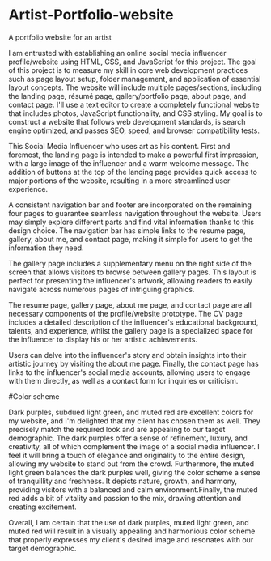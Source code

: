# Artist-Portfolio-website
A portfolio website for an artist



I am entrusted with establishing an online social media influencer profile/website using HTML, CSS, and JavaScript for this project. The goal of this project is to measure my skill in core web development practices such as page layout setup, folder management, and application of essential layout concepts. The website will include multiple pages/sections, including the landing page, résumé page, gallery/portfolio page, about page, and contact page. I'll use a text editor to create a completely functional website that includes photos, JavaScript functionality, and CSS styling. My goal is to construct a website that follows web development standards, is search engine optimized, and passes SEO, speed, and browser compatibility tests.



This Social Media Influencer who uses art as his content. First and foremost, the landing page is intended to make a powerful first impression, with a large image of the influencer and a warm welcome message. The addition of buttons at the top of the landing page provides quick access to major portions of the website, resulting in a more streamlined user experience.

A consistent navigation bar and footer are incorporated on the remaining four pages to guarantee seamless navigation throughout the website. Users may simply explore different parts and find vital information thanks to this design choice. The navigation bar has simple links to the resume page, gallery, about me, and contact page, making it simple for users to get the information they need.

The gallery page includes a supplementary menu on the right side of the screen that allows visitors to browse between gallery pages. This layout is perfect for presenting the influencer's artwork, allowing readers to easily navigate across numerous pages of intriguing graphics.

The resume page, gallery page, about me page, and contact page are all necessary components of the profile/website prototype. The CV page includes a detailed description of the influencer's educational background, talents, and experience, whilst the gallery page is a specialized space for the influencer to display his or her artistic achievements.

Users can delve into the influencer's story and obtain insights into their artistic journey by visiting the about me page. Finally, the contact page has links to the influencer's social media accounts, allowing users to engage with them directly, as well as a contact form for inquiries or criticism.


#Color scheme

Dark purples, subdued light green, and muted red are excellent colors for my website, and I'm delighted that my client has chosen them as well. They precisely match the required look and are appealing to our target demographic. The dark purples offer a sense of refinement, luxury, and creativity, all of which complement the image of a social media influencer. I feel it will bring a touch of elegance and originality to the entire design, allowing my website to stand out from the crowd. Furthermore, the muted light green balances the dark purples well, giving the color scheme a sense of tranquillity and freshness. It depicts nature, growth, and harmony, providing visitors with a balanced and calm environment.Finally, the muted red adds a bit of vitality and passion to the mix, drawing attention and creating excitement. 

Overall, I am certain that the use of dark purples, muted light green, and muted red will result in a visually appealing and harmonious color scheme that properly expresses my client's desired image and resonates with our target demographic.


